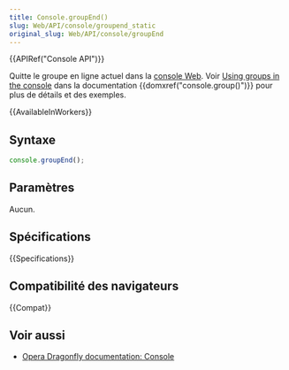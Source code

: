 ```yaml
---
title: Console.groupEnd()
slug: Web/API/console/groupend_static
original_slug: Web/API/console/groupEnd
---
```


{{APIRef("Console API")}}

Quitte le groupe en ligne actuel dans la [console Web](/fr/docs/Outils/Console_Web). Voir [Using groups in the console](/fr/docs/Web/API/console#Using_groups_in_the_console) dans la documentation {{domxref("console.group()")}} pour plus de détails et des exemples.

{{AvailableInWorkers}}

## Syntaxe

```js
console.groupEnd();
```

## Paramètres

Aucun.

## Spécifications

{{Specifications}}

## Compatibilité des navigateurs

{{Compat}}

## Voir aussi

- [Opera Dragonfly documentation: Console](http://www.opera.com/dragonfly/documentation/console/)

